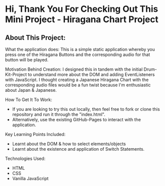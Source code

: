 # Hi, Thank You For Checking Out This Mini Project - Hiragana Chart Project

## About This Project:

What the application does: This is a simple static application whereby you press one of the Hiragana Buttons and the corresponding audio for that button will be played. 

Motivation Behind Creation: I designed this in tandem with the initial Drum-Kit-Project to understand more about the DOM and adding EventListeners with JavaScript. 
I thought creating a Japanese Hiragana Chart with the corresponding audio files would be a fun twist because I'm enthusiastic about Japan & Japanese.

How To Get It To Work:
- If you are looking to try this out locally, then feel free to fork or clone this repository and run it through the "index.html".
- Alternatively, use the existing GitHub-Pages to interact with the application.

Key Learning Points Included:
- Learnt about the DOM & how to select elements/objects
- Learnt about the existence and application of Switch Statements.

Technologies Used: 
- HTML
- CSS
- Vanilla JavaScript

